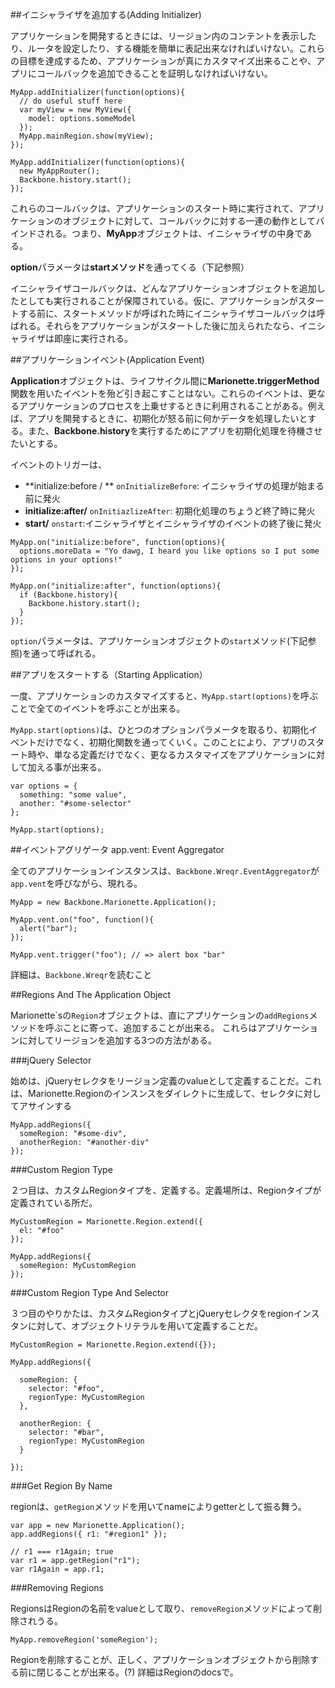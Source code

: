 

##イニシャライザを追加する(Adding Initializer)

アプリケーションを開発するときには、リージョン内のコンテントを表示したり、ルータを設定したり、する機能を簡単に表記出来なければいけない。これらの目標を達成するため、アプリケーションが真にカスタマイズ出来ることや、アプリにコールバックを追加できることを証明しなければいけない。

```
MyApp.addInitializer(function(options){
  // do useful stuff here
  var myView = new MyView({
    model: options.someModel
  });
  MyApp.mainRegion.show(myView);
});

MyApp.addInitializer(function(options){
  new MyAppRouter();
  Backbone.history.start();
});
```

これらのコールバックは、アプリケーションのスタート時に実行されて、アプリケーションのオブジェクトに対して、コールバックに対する一連の動作としてバインドされる。つまり、**MyApp**オブジェクトは、イニシャライザの中身である。

**option**パラメータは**startメソッド**を通ってくる（下記参照）

イニシャライザコールバックは、どんなアプリケーションオブジェクトを追加したとしても実行されることが保障されている。仮に、アプリケーションがスタートする前に、スタートメソッドが呼ばれた時にイニシャライザコールバックは呼ばれる。それらをアプリケーションがスタートした後に加えられたなら、イニシャライザは即座に実行される。


##アプリケーションイベント(Application Event)

**Application**オブジェクトは、ライフサイクル間に**Marionette.triggerMethod**関数を用いたイベントを殆ど引き起こすことはない。これらのイベントは、更なるアプリケーションのプロセスを上乗せするときに利用されることがある。例えば、アプリを開発するときに、初期化が怒る前に何かデータを処理したいとする。また、**Backbone.history**を実行するためにアプリを初期化処理を待機させたいとする。

イベントのトリガーは、

- **initialize:before / ** ```onInitializeBefore```: イニシャライザの処理が始まる前に発火
- **initialize:after/** ```onInitiazlizeAfter```: 初期化処理のちょうど終了時に発火
- **start/** ```onstart```:イニシャライザとイニシャライザのイベントの終了後に発火

```
MyApp.on("initialize:before", function(options){
  options.moreData = "Yo dawg, I heard you like options so I put some options in your options!"
});

MyApp.on("initialize:after", function(options){
  if (Backbone.history){
    Backbone.history.start();
  }
});
```

```option```パラメータは、アプリケーションオブジェクトの```start```メソッド(下記参照)を通って呼ばれる。



##アプリをスタートする（Starting Application）

一度、アプリケーションのカスタマイズすると、```MyApp.start(options)```を呼ぶことで全てのイベントを呼ぶことが出来る。

```MyApp.start(options)```は、ひとつのオプションパラメータを取るり、初期化イベントだけでなく、初期化関数を通ってくいく。このことにより、アプリのスタート時や、単なる定義だけでなく、更なるカスタマイズをアプリケーションに対して加える事が出来る。


```
var options = {
  something: "some value",
  another: "#some-selector"
};

MyApp.start(options);
```


##イベントアグリゲータ app.vent: Event Aggregator

全てのアプリケーションインスタンスは、```Backbone.Wreqr.EventAggregator```が```app.vent```を呼びながら、現れる。


```
MyApp = new Backbone.Marionette.Application();

MyApp.vent.on("foo", function(){
  alert("bar");
});

MyApp.vent.trigger("foo"); // => alert box "bar"
```

詳細は、```Backbone.Wreqr```を読むこと


##Regions And The Application Object

Marionette`sの```Region```オブジェクトは、直にアプリケーションの```addRegions```メソッドを呼ぶことに寄って、追加することが出来る。
これらはアプリケーションに対してリージョンを追加する3つの方法がある。

###jQuery Selector

始めは、jQueryセレクタをリージョン定義のvalueとして定義することだ。これは、Marionette.Regionのインスンスをダイレクトに生成して、セレクタに対してアサインする

```
MyApp.addRegions({
  someRegion: "#some-div",
  anotherRegion: "#another-div"
});
```


###Custom Region Type

２つ目は、カスタムRegionタイプを、定義する。定義場所は、Regionタイプが定義されている所だ。

```
MyCustomRegion = Marionette.Region.extend({
  el: "#foo"
});

MyApp.addRegions({
  someRegion: MyCustomRegion
});

```


###Custom Region Type And Selector

３つ目のやりかたは、カスタムRegionタイプとjQueryセレクタをregionインスタンに対して、オブジェクトリテラルを用いて定義することだ。

```
MyCustomRegion = Marionette.Region.extend({});

MyApp.addRegions({

  someRegion: {
    selector: "#foo",
    regionType: MyCustomRegion
  },

  anotherRegion: {
    selector: "#bar",
    regionType: MyCustomRegion
  }

});
```

###Get Region By Name

regionは、```getRegion```メソッドを用いてnameによりgetterとして振る舞う。

```
var app = new Marionette.Application();
app.addRegions({ r1: "#region1" });

// r1 === r1Again; true
var r1 = app.getRegion("r1");
var r1Again = app.r1;
```

###Removing Regions

RegionsはRegionの名前をvalueとして取り、```removeRegion```メソッドによって削除されうる。

```
MyApp.removeRegion('someRegion');
```

Regionを削除することが、正しく、アプリケーションオブジェクトから削除する前に閉じることが出来る。(?)
詳細はRegionのdocsで。
